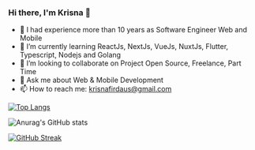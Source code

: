 ### Hi there, I'm Krisna 👋

- 💼 I had experience more than 10 years as Software Engineer Web and Mobile
- 🌱 I’m currently learning ReactJs, NextJs, VueJs, NuxtJs, Flutter, Typescript, Nodejs and Golang
- 👯 I’m looking to collaborate on Project Open Source, Freelance, Part Time
- 💬 Ask me about Web & Mobile Development
- 📫 How to reach me: krisnafirdaus@gmail.com

[![Top Langs](https://github-readme-stats.vercel.app/api/top-langs/?username=krisnafirdaus&layout=compact&theme=radical&border_color=141E61)](https://github.com/anuraghazra/github-readme-stats)

![Anurag's GitHub stats](https://github-readme-stats.vercel.app/api?username=krisnafirdaus&show_icons=true&theme=radical&border_color=141E61)

[![GitHub Streak](https://github-readme-streak-stats.herokuapp.com?user=krisnafirdaus&theme=radical&border=141E61)](https://git.io/streak-stats)

